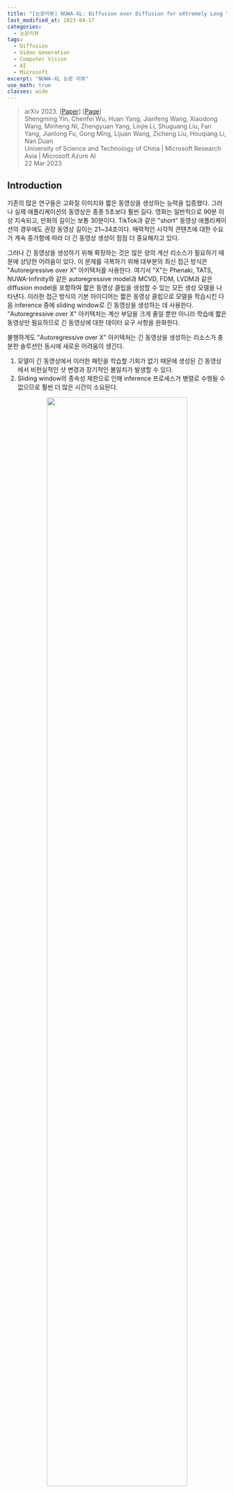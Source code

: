 ```yaml
---
title: "[논문리뷰] NUWA-XL: Diffusion over Diffusion for eXtremely Long Video Generation"
last_modified_at: 2023-04-17
categories:
  - 논문리뷰
tags:
  - Diffusion
  - Video Generation
  - Computer Vision
  - AI
  - Microsoft
excerpt: "NUWA-XL 논문 리뷰"
use_math: true
classes: wide
---
```


> arXiv 2023. [[Paper](https://arxiv.org/abs/2303.12346)] [[Page](https://msra-nuwa.azurewebsites.net/#/)]  
> Shengming Yin, Chenfei Wu, Huan Yang, Jianfeng Wang, Xiaodong Wang, Minheng Ni, Zhengyuan Yang, Linjie Li, Shuguang Liu, Fan Yang, Jianlong Fu, Gong Ming, Lijuan Wang, Zicheng Liu, Houqiang Li, Nan Duan  
> University of Science and Technology of China | Microsoft Research Asia | Microsoft Azure AI  
> 22 Mar 2023  

## Introduction
기존의 많은 연구들은 고화질 이미지와 짧은 동영상을 생성하는 능력을 입증했다. 그러나 실제 애플리케이션의 동영상은 종종 5초보다 훨씬 길다. 영화는 일반적으로 90분 이상 지속되고, 만화의 길이는 보통 30분이다. TikTok과 같은 "short" 동영상 애플리케이션의 경우에도 권장 동영상 길이는 21~34초이다. 매력적인 시각적 콘텐츠에 대한 수요가 계속 증가함에 따라 더 긴 동영상 생성이 점점 더 중요해지고 있다. 

그러나 긴 동영상을 생성하기 위해 확장하는 것은 많은 양의 계산 리소스가 필요하기 때문에 상당한 어려움이 있다. 이 문제를 극복하기 위해 대부분의 최신 접근 방식은 "Autoregressive over X" 아키텍처를 사용한다. 여기서 "X"는 Phenaki, TATS, NUWA-Infinity와 같은 autoregressive model과 MCVD, FDM, LVDM과 같은 diffusion model을 포함하여 짧은 동영상 클립을 생성할 수 있는 모든 생성 모델을 나타낸다. 이러한 접근 방식의 기본 아이디어는 짧은 동영상 클립으로 모델을 학습시킨 다음 inference 중에 sliding window로 긴 동영상을 생성하는 데 사용한다. "Autoregressive over X" 아키텍처는 계산 부담을 크게 줄일 뿐만 아니라 학습에 짧은 동영상만 필요하므로 긴 동영상에 대한 데이터 요구 사항을 완화한다. 

불행하게도 "Autoregressive over X" 아키텍처는 긴 동영상을 생성하는 리소스가 충분한 솔루션인 동시에 새로운 어려움이 생긴다. 

1. 모델이 긴 동영상에서 이러한 패턴을 학습할 기회가 없기 때문에 생성된 긴 동영상에서 비현실적인 샷 변경과 장기적인 불일치가 발생할 수 있다. 
2. Sliding window의 종속성 제한으로 인해 inference 프로세스가 병렬로 수행될 수 없으므로 훨씬 더 많은 시간이 소요돤다. 

<center><img src='{{"/assets/img/nuwa-xl/nuwa-xl-fig1.webp" | relative_url}}' width="80%"></center>
<br>
본 논문은 위의 문제를 해결하기 위해 위 그림과 같이 "coarse-to-fine" 프로세스로 긴 동영상을 생성하는 "Diffusion over Diffusion" 아키텍처인 NUWA-XL을 제안한다. 먼저 global diffusion model이 $L$개의 프롬프트를 기반으로 하는 $L$개의 키프레임을 생성하며, 이 키프레임들은 동영상의 대략적인 스토리라인을 형성한다. 첫 번째 local diffusion model은 $L$개의 프롬프트와 인접 키프레임들을 각각 첫 번째와 마지막 프레임으로 취급하여 $L-2$개의 중간 프레임을 생성하여, 총 $L + (L-1)\times(L-2) \approx L^2$개의 디테일한 프레임을 생성한다. 

반복적으로 local diffusion을 적용하여 중간 프레임을 채우면 동영상 길이가 기하급수적으로 늘어나 매우 긴 동영상이 된다. 예를 들어 깊이가 $m$이고 local diffusion의 길이가 $L$인 NUWA-XL은 크기가 $O(L^m)$인 긴 동영상을 생성할 수 있다. 이러한 방식의 장점은 세 가지다. 

1. 이러한 계층적 아키텍처를 통해 모델이 긴 동영상에서 직접 학습할 수 있으므로 학습과 inference 사이의 불일치가 제거된다. 
2. 자연스럽게 병렬 inference를 지원하므로 긴 동영상을 생성할 때 inference 속도를 크게 향상시킬 수 있다. 
3. 동영상의 길이가 기하급수적으로 늘어날 수 있기 때문에 더 긴 동영상으로 쉽게 확장될 수 있다. 

## Method
### 1. Temporal KLVAE (T-KLVAE)
픽셀에서 diffusion model을 직접 학습하고 샘플링하는 것은 계산 비용이 많이 든다. KLVAE는 diffusion process를 수행하여 이 문제를 완화할 수 있는 저차원 latent 표현으로 원본 이미지를 압축한다. 사전 학습된 이미지 KLVAE의 외부 지식을 활용하고 이를 동영상으로 전송하기 위해, 저자들은 원본 공간적 모듈을 그대로 유지하면서 외부 temporal convolution 및 attention layer를 추가하여 Temporal KLVAE(T-KLVAE)를 제안한다. 

Batch size가 $b$, 프레임이 $L$개, 채널이 $C$개, 높이가 $H$, 너비가 $W$인 동영상 $v \in \mathbb{R}^{b \times L \times C \times H \times W}$가 주어지면 먼저 $L$개의 독립 이미지로 보고 사전 학습된 KLVAE spatial convolution으로 인코딩한다. 시간 정보를 추가로 모델링하기 위해 각 spatial convolution 후에 temporal convolution을 추가한다. 원래 사전 학습된 지식을 그대로 유지하기 위해 temporal convolution은 원래 KLVAE와 정확히 동일한 출력을 보장하는 항등 함수로 초기화된다. 

구체적으로, convolution 가중치 $W^{conv1d} \in \mathbb{R}^{c_{out} \times c_{in} \times k}$는 먼저 0으로 설정된다. 여기서 $c_{out}$은 출력 채널을 나타내고, $c_{in}$은 입력 채널을 나타내며 $c_{out}$과 같고, $k$는 temporal kernel의 크기를 나타낸다. 그런 다음 각 출력 채널 $i$에 대해 해당 입력 채널 $i$의 kernel 크기의 중간 $(k - 1)//2$이 1로 설정된다.

$$
\begin{equation}
W^{conv1d}[i, i, (k-1)//2] = 1
\end{equation}
$$

비슷하게, 원래 spatial attention 후에 temporal attention을 추가하고 출력 projection layer의 가중치 $W^\textrm{att_out}$을 0으로 초기화한다.

$$
\begin{equation}
W^\textrm{att_out} = 0
\end{equation}
$$

T-KLVAE 디코더 $D$의 경우, 같은 초기화 전략을 사용한다. T-KLVAE의 목적 함수는 이미지 KLVAE와 동일하다. 마지막으로, 원본 동영상 $v$의 컴팩트한 표현인 latent code $x_0 \in \mathbb{R}^{b \times L \times c \times h \times w}$를 얻는다. 

### 2. Mask Temporal Diffusion (MTD)
<center><img src='{{"/assets/img/nuwa-xl/nuwa-xl-fig2.webp" | relative_url}}' width="80%"></center>
<br>
다음으로, 제안된 Diffusion over Diffusion 아키텍처의 기본 diffusion model로 Mask Temporal Diffusion (MTD)를 소개한다. Global diffusion의 경우 $L$개의 프롬프트만 동영상의 대략적인 스토리라인을 형성하는 입력으로 사용되지만 local diffusion의 경우 입력은 $L$개의 프롬프트뿐만 아니라 첫 번째 및 마지막 프레임으로 구성된다. 첫 번째 프레임과 마지막 프레임이 있거나 없는 입력 조건을 수용할 수 있는 제안된 MTD는 global diffusion과 local diffusion을 모두 지원한다. 

먼저 $L$개의 프롬프트 입력을 CLIP Text Encoder로 임베딩하여 prompt embedding $p \in \mathbb{R}^{b \times L \times l_p \times d_p}$을 얻는다. 여기서 $b$는 batch size, $l_p$는 토큰의 개수, $d_p$는 prompt embedding의 차원이다. 랜덤하게 샘플링된 diffusion timestep $t \in U(1, T)$는 timestep embedding $t \in \mathbb{R}^c$로 임베딩된다. 동영상 $v_0 \in \mathbb{R}^{b \times L \times C \times H \times W}$은 T-KLVAE로 인코딩되어 $x_0 \in \mathbb{R}^{b \times L \times c \times h \times w}$를 얻는다. 

미리 정의된 diffusion process

$$
\begin{equation}
q(x_t \vert x_{t-1}) = \mathcal{N}(x_t; \sqrt{\alpha_t} x_{t-1}, (1-\alpha_t) I)
\end{equation}
$$

에 따라 $x_0$는 다음과 같이 손상된다.

$$
\begin{equation}
x_t = \sqrt{\vphantom{1} \bar{\alpha}_t} x_0 + (1 - \bar{\alpha}_t) \epsilon, \quad \epsilon \sim \mathcal{N}(0,I)
\end{equation}
$$

여기서 $\epsilon \in \mathbb{R}^{b \times L \times c \times h \times w}$은 noise이고, $x_t \in \mathbb{R}^{b \times L \times c \times h \times w}$는 diffusion process의 t번째 중간 state이다.

Global diffusion model의 경우, visual condition $v_0^c$는 모두 0이다. 반면, local diffusion model의 경우, $v_0 \in \mathbb{R}^{b \times L \times C \times H \times W}$는 $v_0$의 중간 $L-2$ 프레임을 마스킹하여 얻을 수 있다. $v_0^c$도 T-KLVAE로 인코딩되어 $x_0^c \in \mathbb{R}^{b \times L \times c \times h \times w}$를 얻는다. 

마지막으로, $x_t$, $p$, $t$, $x_0^c$가 Mask 3D-UNet $\epsilon_\theta (\cdot)$에 입력된다. 그런 다음 모델은 Mask 3D-UNet의 출력 $\epsilon_\theta (x_t, p, t, x_0^c) \in \mathbb{R}^{b \times L \times c \times h \times w}$과 $\epsilon$ 사이의 거리를 최소화한다. 

$$
\begin{equation}
\mathcal{L}_\theta = \|\epsilon - \epsilon_\theta(x_t, p, t, x_0^c)\|_2^2
\end{equation}
$$

Mask 3D-UNet은 skip connection이 있는 multi-scale DownBlocks와 UpBlocks로 구성되는 반면, $x_0^c$는 convolution layer의 cascade를 사용하여 해당 해상도로 downsampling되고 대응되는 DownBlock과 UpBlock에 공급된다. 

<center><img src='{{"/assets/img/nuwa-xl/nuwa-xl-fig3.webp" | relative_url}}' width="50%"></center>
<br>
위 그림은 Mask 3D-UNet의 마지막 UpBlock의 디테일을 나타낸 것이다. UpBlock은 hidden state $h_in$, skip connection $s$, timestep embedding $t$, visual condition $x_0^c$, prompt embedding $p$를 입력으로 받아 hidden state $h_out$을 출력한다. Global diffusion의 경우 $x_0^c$은 조건으로 제공되는 프레임이 없기 때문에 유효한 정보를 포함하지 않지만 local diffusion의 경우 $x_0^c$는 첫 번째 프레임과 마지막 프레임의 인코딩된 정보를 포함한다. 

$s \in \mathbb{R}^{b \times L \times c_{skip} \times h \times w}$는 먼저 $h_{in} \in \mathbb{R}^{b \times L \times c_{in} \times h \times w}$과 concat된다.

$$
\begin{equation}
h := [s; h_{in}] \in \mathbb{R}^{b \times L \times (c_{skip} + c_{in}) \times h \times w}
\end{equation}
$$

$h$는 convolution 연산을 거쳐 $h \in \mathbb{R}^{b \times L \times c \times h \times w}$가 된다. 그런 다음 $t$는 $h$에 채널 차원으로 더해진다.

$$
\begin{equation}
h := h + t
\end{equation}
$$

사전 학습된 text-to-image model의 외부 지식을 활용하기 위해, factorized convolution 및 attention이 도입되며, spatial layer 사전 학습된 가중치로 초기화되고 temporal layer는 항등 함수로 초기화된다. 

Spatial convolution의 경우, $L$은 batch size로 취급되어 $h \in \mathbb{R}^{(b \times L) \times c \times h \times w}$가 되고, temporal convolution의 경우 공간 축 $hw$가 batch size로 취급되어 $h \in \mathbb{R}^{(b \times hw) \times c \times L}$가 된다. 

$$
\begin{aligned}
h &:= \textrm{SpatialConv}(h) \\
h &:= \textrm{TemporalConv}(h)
\end{aligned}
$$

그런 다음 $h$는 $x_0^c$와 $x_0^m$으로 컨디셔닝되며, $x_0^m$은 어떤 프레임이 조건인지를 나타내는 이진 마스크이다. $x_0^c$와 $x_0^m$은 먼저 0으로 초기화된 convolution layer에 의해 scale $w^c$, $w^m$과 shift $b^c$, $b^m$으로 변환된다. 그런 다음 linear projection으로 $h$에 주입된다.

$$
\begin{aligned}
h &:= w^c \cdot h + b^c + h \\
h &:= w^m \cdot h + b^m + h
\end{aligned}
$$

그런 다음 Spatial Self-Attention (SA), Prompt Cross-Attention (PA), Temporal Self-Attention (TA)을 $h$에 순서대로 적용한다. 

SA의 경우, $h$는 $h \in \mathbb{R}^{(b \times L) \times hw \times c}$로 reshape된다.

$$
\begin{equation}
Q^{SA} = hW_Q^{SA}, \quad K^{SA} = hW_K^{SA}, \quad V^{SA} = hW_V^{SA} \\
\tilde{Q}^{SA} = \textrm{Selfattn} (Q^{SA}, K^{SA}, V^{SA})
\end{equation}
$$

$W_Q^{SA}, W_K^{SA}, W_V^{SA} \in \mathbb{R}^{c \times d_{in}}$은 학습되는 파라미터이다. 

PA의 경우, $p$는 $p \in \mathbb{R}^{(b \times L) \times l_p \times d_p}$로 reshape된다.

$$
\begin{equation}
Q^{PA} = hW_Q^{PA}, \quad K^{PA} = pW_K^{PA}, \quad V^{PA} = pW_V^{PA} \\
\tilde{Q}^{SA} = \textrm{Crossattn} (Q^{PA}, K^{PA}, V^{PA})
\end{equation}
$$

$W_Q^{PA} \in \mathbb{R}^{c \times d_{in}}$, $W_K^{PA}, W_V^{PA} \in \mathbb{R}^{d_p \times d_{in}}$은 학습되는 파라미터이다. 

TA는 SA와 동일하며, 공간 축 $hw$가 batch size로 취급되고 $L$이 시퀀스 길이로 취급되는 것만 다르다. 

마지막으로, $h$는 spatial convolution을 통해 목표 해상도 $h_{out} \in \mathbb{R}^{b \times L \times c \times h_{out} \times h_{out}}$로 upsampling된다. 마찬가지로 Mask 3D-UNet의 다른 블록은 동일한 구조를 활용하여 해당 입력을 처리한다. 

### 3. Diffusion over Diffusion Architecture
Inference 단계에서 $L$개의 프롬프트 $p$와 visual condition $v_0^c$가 주어지면 $x_0$는 MTD에 의해 순수 noise $x_T$에서 샘플링된다. 구체적으로, 각 timestep $t = T, T − 1, \cdots, 1$에 대해 diffusion process에서 중간 state $x_t$는 다음과 같이 업데이트된다. 

$$
\begin{equation}
x_{t-1} = \frac{1}{\sqrt{\alpha}_t} \bigg( x_t - \frac{1 - \alpha_t}{\sqrt{1 - \bar{\alpha}_t}} \epsilon_\theta (x_t, p, t, x_0^c) \bigg) + \frac{(1 - \bar{\alpha}_{t-1}) \beta_t}{1 - \bar{\alpha}_t} \epsilon
\end{equation}
$$

마지막으로 샘플링된 latent code $x_0$는 T-KLVAE에 의해 동영상 픽셀 $v_0$로 디코딩된다. 단순화를 위해 MTD의 반복 생성 프로세스는 다음과 같이 표시된다.

$$
\begin{equation}
v_0 = \textrm{Diffusion} (p, v_0^c)
\end{equation}
$$

긴 동영상을 생성할 때 큰 간격으로 $L$개의 프롬프트 $p_1$이 주어지면 $L$개의 키프레임은 먼저 global diffusion model을 통해 생성된다.

$$
\begin{equation}
v_{01} = \textrm{GlobalDiffusion} (p_1, v_{01}^c)
\end{equation}
$$

여기서 $v_{01}^c$는 모두 0이다. 일시적으로 희소한 키프레임 $v_{01}$은 동영상의 대략적인 스토리라인을 형성한다.

그런 다음 $v_{01}$의 인접한 키프레임은 visual condition $v_{02}^c$의 첫 번째 및 마지막 프레임으로 처리된다. 중간 $L-2$개의 프레임은 $p_2$, $v_{02}^c$를 첫 번째 local diffusion model에 공급하여 생성된다. 여기서 $p_2$는 시간 간격이 더 짧은 $L$개의 프롬프트이다.

$$
\begin{equation}
v_{02} = \textrm{LocalDiffusion} (p_2, v_{02}^c)
\end{equation}
$$

비슷하게, $v_{03}^c$는 $v_{02}$의 인접한 프레임에서 얻을 수 있으며, $p_3$는 $p_2$보다 시간 간격이 더 짧은 $L$개의 프롬프트이다. $p_3$와 $v_{03}^c$는 두 번째 local diffusion model에 공급된다.

$$
\begin{equation}
v_{03} = \textrm{LocalDiffusion} (p_3, v_{03}^c)
\end{equation}
$$

$v_{01}$의 프레임들과 비교했을 때, $v_{02}$와 $v_{03}$의 프레임들은 더 많은 디테일과 강한 일관성을 가지며 더 세밀해진다. 

Local diffusion을 반복적으로 적용하여 중간 프레임을 완성함으로써 깊이가 $m$인 모델은 길이가 $O(L^m)$인 매우 긴 동영상을 생성할 수 있다. 한편, 이러한 계층적 아키텍처를 통해 긴 동영상(3376 프레임)에서 시간적으로 희소하게 샘플링된 프레임을 직접 학습시켜 학습과 inference 사이의 격차를 없앨 수 있다. Global diffusion으로 $L$개의 키프레임을 샘플링한 후 local diffusion을 병렬로 수행하여 추론 속도를 높일 수 있다. 

## Experiments
### 1. FlintstonesHD Dataset
기존의 주석이 달린 동영상 데이터셋은 동영상 생성의 발전을 크게 촉진했다. 그러나 현재 동영상 데이터셋은 여전히 긴 동영상 생성에 큰 어려움을 안고 있다. 

1. 동영상의 길이가 상대적으로 짧고, 샷 체인지, 장기 의존성 등 짧은 영상과 긴 영상의 분포 격차가 크다. 
2. 상대적으로 낮은 해상도는 생성된 비디오의 품질을 제한한다. 
3. 대부분의 주석은 비디오 클립의 내용에 대한 대략적인 설명이며 움직임의 디테일을 설명하기 어렵다. 

저자들은 위의 문제를 해결하기 위해 조밀하게 주석이 달린 긴 동영상 데이터셋인 FlintstonesHD 데이터셋을 구축하였다. 먼저 1440$\times$1080 해상도의 평균 38,000 프레임으로 166개의 에피소드가 포함된 원본 Flintstones 만화를 얻는다. 스토리를 기반으로 긴 동영상 생성을 지원하고 움직임의 디테일을 캡처하기 위해 먼저 이미지 캡션 모델 GIT2를 활용하여 데이터셋 각 프레임에 대한 조밀한 캡션을 생성하고 생성된 결과에서 일부 오차를 수동으로 필터링한다. 

### 2. Metrics
- **Avg-FID**: 생성된 프레임들의 평균 FID를 측정한다. 
- **Block-FVD**: 긴 동영상을 여러 개의 짧은 클립으로 나누고 모든 클립들의 평균 FVD를 측정한다. 간단하게 "B-FVD-X"로 나타내며 X는 짧은 클립의 길이를 나타낸다. 

### 3. Quantitative Results
#### Comparison with the state-of-the-arts
다음은 여러 state-of-the-art model들의 정량적 비교 결과이다. 

<center><img src='{{"/assets/img/nuwa-xl/nuwa-xl-table1.webp" | relative_url}}' width="80%"></center>

#### Ablation study
다음은 ablation 실험 결과이다.

<center><img src='{{"/assets/img/nuwa-xl/nuwa-xl-table2.webp" | relative_url}}' width="77%"></center>

### 4. Qualitative results
다음은 AR over Diffusion과 Diffusion over Diffusion을 정성적으로 비교한 것이다.

<center><img src='{{"/assets/img/nuwa-xl/nuwa-xl-fig4.webp" | relative_url}}' width="100%"></center>

## Limitations
1. 오픈 도메인의 긴 동영상(ex. 영화 및 TV 프로그램)을 사용할 수 없기 때문에 공개적으로 사용 가능한 만화 Flintstones에 대해서만 NUWA-XL의 효과를 검증하였다. 
2. 긴 동영상에 대한 직접적인 학습은 학습과 inference 사이의 격차를 줄이지만 데이터에 큰 문제를 제기한다. 
3. NUWA-XL은 inference 속도를 가속화하려면 병렬 inference를 위한 합리적인 GPU 리소스가 필요하다. 
